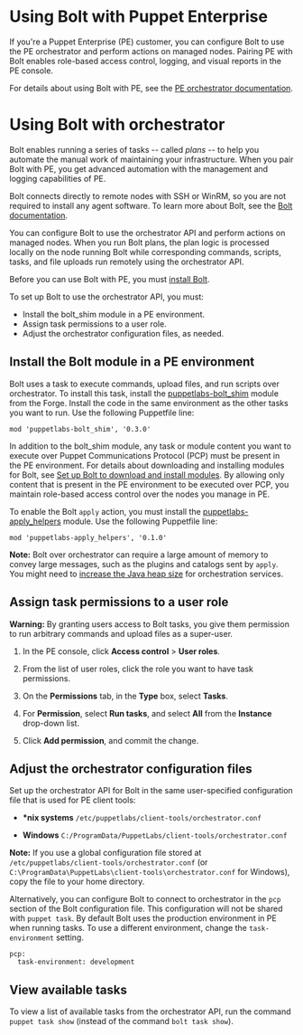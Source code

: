 <!--This section is used in the *Bolt* docs at bolt_configure_orchestrator.html-->
# Using Bolt with Puppet Enterprise

If you're a Puppet Enterprise (PE) customer, you can configure Bolt to use the PE orchestrator and perform actions on managed nodes. Pairing PE with Bolt enables role-based access control, logging, and visual reports in the PE console.

For details about using Bolt with PE, see the [PE orchestrator documentation](https://puppet.com/docs/pe/latest/bolt_configure_orchestrator.html).

<!--The remaining content on this page is used in the *PE* docs at bolt_configure_orchestrator.html-->
# Using Bolt with orchestrator

Bolt enables running a series of tasks -- called *plans* -- to help you automate the manual work of maintaining your infrastructure. When you pair Bolt with PE, you get advanced automation with the management and logging capabilities of PE.

Bolt connects directly to remote nodes with SSH or WinRM, so you are not required to install any agent software. To learn more about Bolt, see the [Bolt documentation](https://puppet.com/docs/bolt/latest/bolt.html).

You can configure Bolt to use the orchestrator API and perform actions on managed nodes. When you run Bolt plans, the plan logic is processed locally on the node running Bolt while corresponding commands, scripts, tasks, and file uploads run remotely using the orchestrator API.

Before you can use Bolt with PE, you must [install Bolt](https://puppet.com/docs/bolt/latest/bolt_installing.html).

To set up Bolt to use the orchestrator API, you must:
- Install the bolt_shim module in a PE environment.
- Assign task permissions to a user role.
- Adjust the orchestrator configuration files, as needed.


## Install the Bolt module in a PE environment

Bolt uses a task to execute commands, upload files, and run scripts over orchestrator. To install this task, install the [puppetlabs-bolt_shim](https://forge.puppet.com/puppetlabs/bolt_shim) module from the Forge. Install the code in the same environment as the other tasks you want to run. Use the following Puppetfile line:

```
mod 'puppetlabs-bolt_shim', '0.3.0'
```

In addition to the bolt\_shim module, any task or module content you want to execute over Puppet Communications Protocol (PCP) must be present in the PE environment. For details about downloading and installing modules for Bolt, see [Set up Bolt to download and install modules](https://puppet.com/docs/bolt/latest/installing_tasks_from_the_forge.html). By allowing only content that is present in the PE environment to be executed over PCP, you maintain role-based access control over the nodes you manage in PE.

To enable the Bolt `apply` action, you must install the [puppetlabs-apply_helpers](https://forge.puppet.com/puppetlabs/apply_helpers) module. Use the following Puppetfile line:

```
mod 'puppetlabs-apply_helpers', '0.1.0'
```

**Note:** Bolt over orchestrator can require a large amount of memory to convey large messages, such as the plugins and catalogs sent by `apply`. You might need to [increase the Java heap size](https://puppet.com/docs/pe/latest/config_java_args.html#increase-the-java-heap-size-for-pe-java-services) for orchestration services.

## Assign task permissions to a user role

**Warning:** By granting users access to Bolt tasks, you give them permission to run arbitrary commands and upload files as a super-user.

1.  In the PE console, click **Access control** \> **User roles**.

2.  From the list of user roles, click the role you want to have task permissions.

3.  On the **Permissions** tab, in the **Type** box, select **Tasks**.

4.  For **Permission**, select **Run tasks**, and select **All** from the **Instance** drop-down list.

5.  Click **Add permission**, and commit the change.


## Adjust the orchestrator configuration files

Set up the orchestrator API for Bolt in the same user-specified configuration file that is used for PE client tools:

-    **\*nix systems** `/etc/puppetlabs/client-tools/orchestrator.conf`

-    **Windows** `C:/ProgramData/PuppetLabs/client-tools/orchestrator.conf`


**Note:** If you use a global configuration file stored at `/etc/puppetlabs/client-tools/orchestrator.conf` \(or `C:\ProgramData\PuppetLabs\client-tools\orchestrator.conf` for Windows\), copy the file to your home directory.

Alternatively, you can configure Bolt to connect to orchestrator in the `pcp` section of the Bolt configuration file. This configuration will not be shared with `puppet task`. By default Bolt uses the production environment in PE when running tasks. To use a different environment, change the `task-environment` setting.

```
pcp:
  task-environment: development
```

## View available tasks

To view a list of available tasks from the orchestrator API, run the command `puppet task show` \(instead of the command `bolt task show`\).
